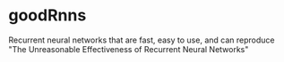 # goodRnns
Recurrent neural networks that are fast, easy to use, and can reproduce "The Unreasonable Effectiveness of Recurrent Neural Networks" 
